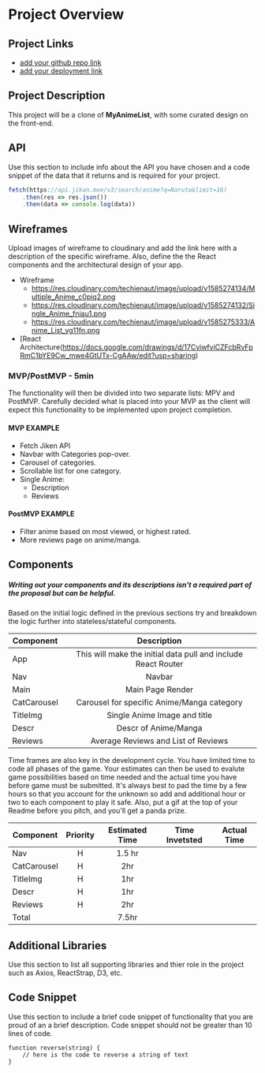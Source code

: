# Project Overview

## Project Links

- [add your github repo link]()
- [add your deployment link]()

## Project Description

This project will be a clone of **MyAnimeList**, with some curated design on the front-end.

## API

Use this section to include info about the API you have chosen and a code snippet of the data that it returns and is required for your project. 


```javascript
fetch(https://api.jikan.moe/v3/search/anime?q=Naruto&limit=16)
	.then(res => res.json())
	.then(data => console.log(data))
```


## Wireframes

Upload images of wireframe to cloudinary and add the link here with a description of the specific wireframe. Also, define the the React components and the architectural design of your app.

- Wireframe
  - https://res.cloudinary.com/techienaut/image/upload/v1585274134/Multiple_Anime_c0piq2.png
  - https://res.cloudinary.com/techienaut/image/upload/v1585274132/Single_Anime_fniau1.png
  - https://res.cloudinary.com/techienaut/image/upload/v1585275333/Anime_List_yg11fn.png
- [React Architecture(https://docs.google.com/drawings/d/17CviwfviCZFcbRvFpRmC1bYE9Cw_mwe4GtUTx-CgAAw/edit?usp=sharing)


### MVP/PostMVP - 5min

The functionality will then be divided into two separate lists: MPV and PostMVP.  Carefully decided what is placed into your MVP as the client will expect this functionality to be implemented upon project completion.  

#### MVP EXAMPLE
- Fetch Jiken API
- Navbar with Categories pop-over.
- Carousel of categories.
- Scrollable list for one category.
- Single Anime:
  - Description
  - Reviews

#### PostMVP EXAMPLE

- Filter anime based on most viewed, or highest rated.
- More reviews page on anime/manga.

## Components
##### Writing out your components and its descriptions isn't a required part of the proposal but can be helpful.

Based on the initial logic defined in the previous sections try and breakdown the logic further into stateless/stateful components. 

| Component | Description |
| --- | :---: |
| App | This will make the initial data pull and include React Router|
| Nav | Navbar |
| Main        | Main Page Render |
| CatCarousel | Carousel for specific Anime/Manga category |
| TitleImg    | Single Anime Image and title |
| Descr       | Descr of Anime/Manga |
| Reviews     | Average Reviews and List of Reviews |


Time frames are also key in the development cycle.  You have limited time to code all phases of the game.  Your estimates can then be used to evalute game possibilities based on time needed and the actual time you have before game must be submitted. It's always best to pad the time by a few hours so that you account for the unknown so add and additional hour or two to each component to play it safe. Also, put a gif at the top of your Readme before you pitch, and you'll get a panda prize.

| Component | Priority | Estimated Time | Time Invetsted | Actual Time |
| --- | :---: |  :---: | :---: | :---: |
| Nav         | H | 1.5 hr |  |  |
| CatCarousel | H | 2hr |                |  |
| TitleImg    | H | 1hr |                |  |
| Descr       | H | 1hr |                |  |
| Reviews     | H | 2hr |                |  |
| Total       |  | 7.5hr |                |  |

## Additional Libraries
 Use this section to list all supporting libraries and thier role in the project such as Axios, ReactStrap, D3, etc. 

## Code Snippet

Use this section to include a brief code snippet of functionality that you are proud of an a brief description.  Code snippet should not be greater than 10 lines of code. 

```
function reverse(string) {
	// here is the code to reverse a string of text
}
```
